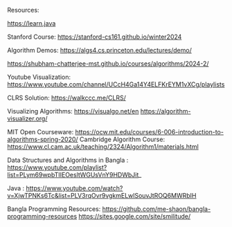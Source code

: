 Resources:

https://learn.java

Stanford Course: https://stanford-cs161.github.io/winter2024

Algorithm Demos: https://algs4.cs.princeton.edu/lectures/demo/

https://shubham-chatterjee-mst.github.io/courses/algorithms/2024-2/

Youtube Visualization: https://www.youtube.com/channel/UCcH4Ga14Y4ELFKrEYM1vXCg/playlists

CLRS Solution: https://walkccc.me/CLRS/

Visualizing Algorithms: 
https://visualgo.net/en
https://algorithm-visualizer.org/

MIT Open Courseware: https://ocw.mit.edu/courses/6-006-introduction-to-algorithms-spring-2020/
Cambridge Algorithm Course: https://www.cl.cam.ac.uk/teaching/2324/Algorithm1/materials.html

Data Structures and Algorithms in Bangla : https://www.youtube.com/playlist?list=PLym69wpbTIIEOesltWGUsVnY9HDWbJit_

Java : https://www.youtube.com/watch?v=XjwTPNKs6Tc&list=PLV3rqOvr9vgkmELwlSouvJtROQ6MWRbIH

Bangla Programming Resources: 
https://github.com/me-shaon/bangla-programming-resources
https://sites.google.com/site/smilitude/
